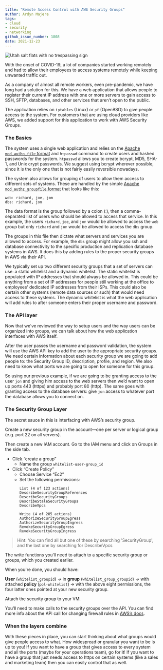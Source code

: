 ```yaml
---
title: "Remote Access Control with AWS Security Groups"
author: Ardyn Majere
tags:
- cloud
- security
- networking
github_issue_number: 1808
date: 2021-12-23
---
```


![Utah salt flats with no trespassing sign](/blog/2021/12/remote-access-control-aws/salt-flats.jpg)

<!-- Photo by Seth Jensen -->

With the onset of COVID-19, a lot of companies started working remotely and had to allow their employees to access systems remotely while keeping unwanted traffic out.

As a company of almost all remote workers, even pre-pandemic, we have long had a solution for this. We have a web application that allows people to register their current IP address with one or more servers to gain access to SSH, SFTP, databases, and other services that aren’t open to the public.

The application relies on `iptables` (Linux) or `pf` (OpenBSD) to give people access to the system. For customers that are using cloud providers like AWS, we added support for this application to work with AWS Security Groups.

### The Basics

The system uses a single web application and relies on the [Apache `mod_authn_file` format](https://httpd.apache.org/docs/2.4/mod/mod_authn_file.html#authuserfile) and `htpasswd` command to create users and hashed passwords for the system. `htpasswd` allows you to create bcrypt, MD5, SHA-1, and Unix crypt passwords. We suggest using bcrypt wherever possible, since it is the only one that is not fairly easily reversible nowadays.

The system also allows for grouping of users to allow them access to different sets of systems. These are handled by the simple [Apache `mod_authz_groupfile` format](https://httpd.apache.org/docs/2.4/mod/mod_authz_groupfile.html) that looks like this:

```plain
web: richard, joe, jon
dbs: richard, jon
```

The data format is the group followed by a colon (:), then a comma-separated list of users who should be allowed to access that service. In this example, the users `richard`, `joe`, and `jon` would be allowed to access the `web` group but only `richard` and `jon` would be allowed to access the `dbs` group.

The groups in this file then dictate what servers and services you are allowed to access. For example, the `dbs` group might allow you ssh and database connectivity to the specific production and replication database systems in AWS. It does this by adding rules to the proper security groups in AWS via their API.

We typically set up two different security groups that a set of servers can use: a static whitelist and a dynamic whitelist. The static whitelist is populated with IP addresses that should always be allowed in. This could be anything from a set of IP addresses for people still working at the office to employees’ dedicated IP addresses from their ISPs. This could also be certain other systems (remote data sources or such) that would need access to these systems. The dynamic whitelist is what the web application will add rules to after someone enters their proper username and password. 

### The API layer

Now that we’ve reviewed the way to setup users and the way users can be organized into groups, we can talk about how the web application interfaces with AWS itself.

After the user passes the username and password validation, the system will use the AWS API key to add the user to the appropriate security groups. We need certain information about each security group we are going to add people to: the Security Group ID, description, profile, and region. We also need to know what ports we are going to open for someone for this group.

So using our previous example, if we are going to be granting access to the user `jon` and giving him access to the web servers then we’d want to open up ports 443 (https) and probably port 80 (http). The same goes with granting access to the database servers: give `jon` access to whatever port the database allows you to connect on. 

### The Security Group Layer

The secret sauce in this is interfacing with AWS’s security group.

Create a new security group in the account—one per server or logical group (e.g. port 22 on all servers).

Then create a new IAM account. Go to the IAM menu and click on Groups in the side tab. 

- Click “create a group”
  - Name the group `whitelist-user-group_id`
- Click “Create Policy”
  - Choose Service “Ec2”
  - Set the following permissions:  
    ```plain
    List (4 of 123 actions)
    DescribeSecurityGroupReferences
    DescribeSecurityGroups
    DescribeStaleSecurityGroups
    DescribeVpcs

    Write (4 of 285 actions)
    AuthorizeSecurityGroupEgress
    AuthorizeSecurityGroupIngress
    RevokeSecurityGroupEgress
    RevokeSecurityGroupIngress
    ```

> Hint: You can find all but one of these by searching 'SecurityGroup', and the last one by searching for DescribeVpcs

The write functions you'll need to attach to a specific security group or groups, which you created earlier. 

When you're done, you should have:

**User** (`whitelist_groupid`) → in **group** (`whitelist_group_groupid`) → with attached **policy** (`pol-whitelist`) → with the above eight permissions, the four latter ones pointed at your new security group.

Attach the security group to your VM.

You’ll need to make calls to the security groups over the API. You can find more info about the API call for changing firewall rules in [AWS’s docs](https://docs.aws.amazon.com/AWSEC2/latest/APIReference/API_UpdateSecurityGroupRuleDescriptionsIngress.html).

### When the layers combine

With these pieces in place, you can start thinking about what groups would give people access to what. How widespread or granular you want to be is up to you! If you want to have a group that gives access to every system and all the ports (maybe for your operations team), go for it! If you want to have a group that just needs access to https on certain systems (like a sales and marketing team) then you can easily control that as well.

